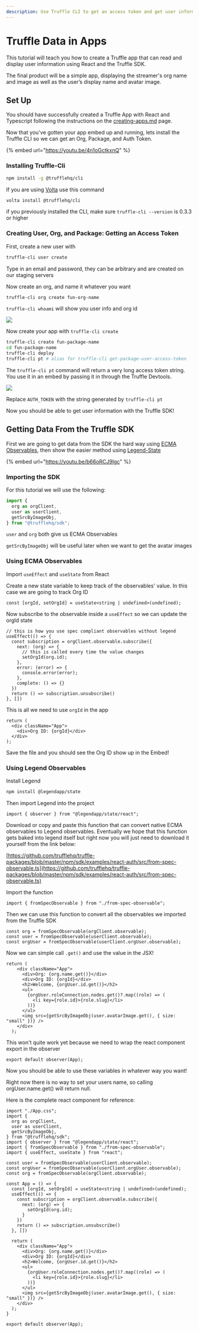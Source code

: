 ```yaml
---
description: Use Truffle CLI to get an access token and get user information
---
```


# Truffle Data in Apps

This tutorial will teach you how to create a Truffle app that can read and display user information using React and the Truffle SDK.&#x20;

The final product will be a simple app, displaying the streamer's org name and image as well as the user’s display name and avatar image.

## Set Up&#x20;

You should have successfully created a Truffle App with React and Typescript following the instructions on the [creating-apps.md](creating-apps.md "mention") page.

Now that you've gotten your app embed up and running, lets install the Truffle CLI so we can get an Org, Package, and Auth Token.

{% embed url="https://youtu.be/4n1oGctkxnQ" %}

### Installing Truffle-Cli

```bash
npm install -g @trufflehq/cli
```

If you are using [Volta](https://volta.sh/) use this command

```bash
volta install @trufflehq/cli
```

if you previously installed the CLI, make sure `truffle-cli --version` is 0.3.3 or higher

### Creating User, Org, and Package: Getting an Access Token

First, create a new user with&#x20;

```bash
truffle-cli user create
```

Type in an email and password, they can be arbitrary and are created on our staging servers

Now create an org, and name it whatever you want

```bash
truffle-cli org create fun-org-name
```

`truffle-cli whoami` will show you user info and org id

![](<../.gitbook/assets/image (4) (1).png>)

Now create your app with `truffle-cli create`

```bash
truffle-cli create fun-package-name
cd fun-package-name
truffle-cli deploy
truffle-cli pt # alias for truffle-cli get-package-user-access-token
```

The `truffle-cli pt` command will return a very long access token string. You use it in an embed by passing it in through the Truffle Devtools.

![](<../.gitbook/assets/image (3).png>)

Replace `AUTH_TOKEN` with the string generated by `truffle-cli pt`

Now you should be able to get user information with the Truffle SDK!

## Getting Data From the Truffle SDK

First we are going to get data from the SDK the hard way using [ECMA Observables](https://github.com/tc39/proposal-observable), then show the easier method using [Legend-State](https://legendapp.com/open-source/state/)&#x20;

{% embed url="https://youtu.be/b66oRCJ9lgc" %}

### Importing the SDK

For this tutorial we will use the following:

```javascript
import {
  org as orgClient,
  user as userClient,
  getSrcByImageObj,
} from "@trufflehq/sdk";
```

`user` and `org` both give us ECMA Observables

`getSrcByImageObj` will be useful later when we want to get the avatar images

### Using ECMA Observables

Import `useEffect` and `useState` from React

Create a new state variable to keep track of the observables' value. In this case we are going to track Org ID

```tsx
const [orgId, setOrgId] = useState<string | undefined>(undefined);
```

Now subscribe to the observable inside a `useEffect` so we can update the orgId state

```tsx
// this is how you use spec compliant observables without legend
useEffect(() => {
  const subscription = orgClient.observable.subscribe({
    next: (org) => {
      // this is called every time the value changes
      setOrgId(org.id);
    },
    error: (error) => {
      console.error(error);
    },
    complete: () => {}
  })
  return () => subscription.unsubscribe()
}, [])
```

This is all we need to use `orgId` in the app

```tsx
return (
  <div className="App"> 
    <div>Org ID: {orgId}</div>
  </div>
);
```

Save the file and you should see the Org ID show up in the Embed!

### Using Legend Observables

Install Legend

```bash
npm install @legendapp/state
```

Then import Legend into the project

```tsx
import { observer } from "@legendapp/state/react";
```

Download or copy and paste this function that can convert native ECMA observables to Legend observables. Eventually we hope that this function gets baked into legend itself but right now you will just need to download it yourself from the link below:

[https://github.com/trufflehq/truffle-packages/blob/master/npm/sdk/examples/react-auth/src/from-spec-observable.ts](https://github.com/trufflehq/truffle-packages/blob/master/npm/sdk/examples/react-auth/src/from-spec-observable.ts)

Import the function

```tsx
import { fromSpecObservable } from "./from-spec-observable";
```

Then we can use this function to convert all the observables we imported from the Truffle SDK

```tsx
const org = fromSpecObservable(orgClient.observable);
const user = fromSpecObservable(userClient.observable);
const orgUser = fromSpecObservable(userClient.orgUser.observable);
```

Now we can simple call `.get()` and use the value in the JSX!

```tsx
return (
    <div className="App">
      <div>Org: {org.name.get()}</div>
      <div>Org ID: {orgId}</div>
      <h2>Welcome, {orgUser.id.get()}</h2>
      <ul>
        {orgUser.roleConnection.nodes.get()?.map((role) => (
          <li key={role.id}>{role.slug}</li>
        ))}
      </ul>
      <img src={getSrcByImageObj(user.avatarImage.get(), { size: "small" })} />
    </div>
  );
```

This won't quite work yet because we need to wrap the react component export in the observer

```tsx
export default observer(App);
```

Now you should be able to use these variables in whatever way you want!&#x20;

Right now there is no way to set your users name, so calling orgUser.name.get() will return null.

Here is the complete react component for reference:

```tsx
import "./App.css";
import {
  org as orgClient,
  user as userClient,
  getSrcByImageObj,
} from "@trufflehq/sdk";
import { observer } from "@legendapp/state/react";
import { fromSpecObservable } from "./from-spec-observable";
import { useEffect, useState } from "react";

const user = fromSpecObservable(userClient.observable);
const orgUser = fromSpecObservable(userClient.orgUser.observable);
const org = fromSpecObservable(orgClient.observable);

const App = () => {
  const [orgId, setOrgId] = useState<string | undefined>(undefined);
  useEffect(() => {
    const subscription = orgClient.observable.subscribe({
      next: (org) => {
        setOrgId(org.id);
      }
    })
    return () => subscription.unsubscribe()
  }, [])

  return (
    <div className="App">
      <div>Org: {org.name.get()}</div>
      <div>Org ID: {orgId}</div>
      <h2>Welcome, {orgUser.id.get()}</h2>
      <ul>
        {orgUser.roleConnection.nodes.get()?.map((role) => (
          <li key={role.id}>{role.slug}</li>
        ))}
      </ul>
      <img src={getSrcByImageObj(user.avatarImage.get(), { size: "small" })} />
    </div>
  );
}

export default observer(App);

```
